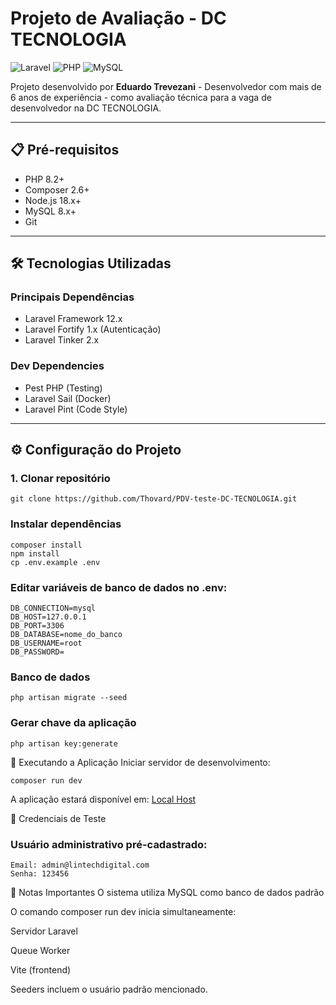 # Projeto de Avaliação - DC TECNOLOGIA

![Laravel](https://img.shields.io/badge/Laravel-12.x-FF2D20?logo=laravel)
![PHP](https://img.shields.io/badge/PHP-8.2-777BB4?logo=php)
![MySQL](https://img.shields.io/badge/MySQL-8.x-4479A1?logo=mysql)

Projeto desenvolvido por **Eduardo Trevezani** - Desenvolvedor com mais de 6 anos de experiência - como avaliação técnica para a vaga de desenvolvedor na DC TECNOLOGIA.

---

## 📋 Pré-requisitos

- PHP 8.2+
- Composer 2.6+
- Node.js 18.x+
- MySQL 8.x+
- Git

---

## 🛠️ Tecnologias Utilizadas

### Principais Dependências
- Laravel Framework 12.x
- Laravel Fortify 1.x (Autenticação)
- Laravel Tinker 2.x

### Dev Dependencies
- Pest PHP (Testing)
- Laravel Sail (Docker)
- Laravel Pint (Code Style)

---

## ⚙️ Configuração do Projeto

### 1. Clonar repositório
```
git clone https://github.com/Thovard/PDV-teste-DC-TECNOLOGIA.git

```
### Instalar dependências
```
composer install
npm install
cp .env.example .env
```

### Editar variáveis de banco de dados no .env:
```
DB_CONNECTION=mysql
DB_HOST=127.0.0.1
DB_PORT=3306
DB_DATABASE=nome_do_banco
DB_USERNAME=root
DB_PASSWORD=
```

### Banco de dados
```
php artisan migrate --seed
```
### Gerar chave da aplicação
```
php artisan key:generate
```
🚀 Executando a Aplicação
Iniciar servidor de desenvolvimento:

```
composer run dev
```
A aplicação estará disponível em:
[Local Host](http://127.0.0.1:8000)

🔑 Credenciais de Teste
### Usuário administrativo pré-cadastrado:
```
Email: admin@lintechdigital.com
Senha: 123456
```

📌 Notas Importantes
O sistema utiliza MySQL como banco de dados padrão

O comando composer run dev inicia simultaneamente:

Servidor Laravel

Queue Worker

Vite (frontend)

Seeders incluem o usuário padrão mencionado.
